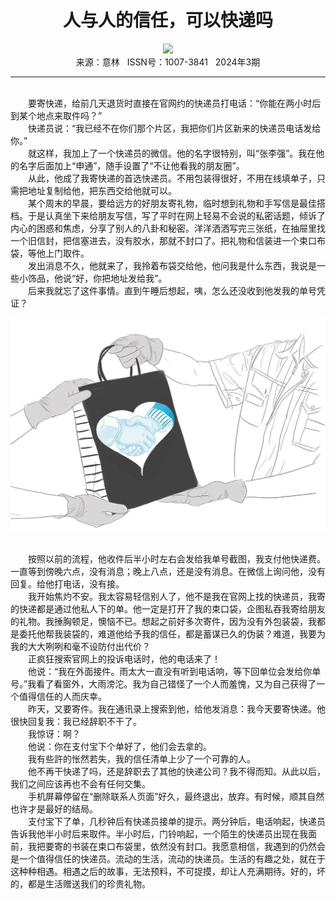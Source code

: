 # <center>人与人的信任，可以快递吗</center>

<div align=center><img src="https://raw.githubusercontent.com/leaguecn/magazines/main/img_authors/%d7%f7%d5%df%a3%ba%b5%ad%b5%ad%b5%ad%c0%b6.jpg"></div>

<center>来源：意林   ISSN号：1007-3841   2024年3期</center>

* * *

<br>　　要寄快递，给前几天退货时直接在官网约的快递员打电话：“你能在两小时后到某个地点来取件吗？”  
　　快递员说：“我已经不在你们那个片区，我把你们片区新来的快递员电话发给你。”  
　　就这样，我加上了一个快递员的微信。他的名字很特别，叫“张李强”。我在他的名字后面加上“申通”，随手设置了“不让他看我的朋友圈”。  
　　从此，他成了我寄快递的首选快递员。不用包装得很好，不用在线填单子，只需把地址复制给他，把东西交给他就可以。  
　　某个周末的早晨，要给远方的好朋友寄礼物，临时想到礼物和手写信是最佳搭档。于是认真坐下来给朋友写信，写了平时在网上轻易不会说的私密话题，倾诉了内心的困惑和焦虑，分享了别人的八卦和秘密。洋洋洒洒写完三张纸，在抽屉里找一个旧信封，把信塞进去，没有胶水，那就不封口了。把礼物和信装进一个束口布袋，等他上门取件。  
　　发出消息不久，他就来了，我拎着布袋交给他，他问我是什么东西，我说是一些小饰品，他说“好，你把地址发给我”。  
　　后来我就忘了这件事情。直到午睡后想起，咦，怎么还没收到他发我的单号凭证？

![](https://raw.githubusercontent.com/leaguecn/magazines/main/img/yili20240345-1-l.jpg)

  
<br>　　按照以前的流程，他收件后半小时左右会发给我单号截图，我支付他快递费。一直等到傍晚六点，没有消息；晚上八点，还是没有消息。在微信上询问他，没有回复。给他打电话，没有接。  
　　我开始焦灼不安。我太容易轻信别人了，他不是我在官网上找的快递员，我寄的快递都是通过他私人下的单。他一定是打开了我的束口袋，企图私吞我寄给朋友的礼物。我捶胸顿足，懊恼不已。想起之前好多次寄件，因为没有外包装袋，我都是委托他帮我装袋的，难道他给予我的信任，都是蓄谋已久的伪装？难道，我要为我的大大咧咧和毫不设防付出代价？  
　　正疯狂搜索官网上的投诉电话时，他的电话来了！  
　　他说：“我在外面接件。雨太大一直没有听到电话响，等下回单位会发给你单号。”我看了看窗外，大雨滂沱。我为自己错怪了一个人而羞愧，又为自己获得了一个值得信任的人而庆幸。  
　　昨天，又要寄件。我在通讯录上搜索到他，给他发消息：我今天要寄快递。他很快回复我：我已经辞职不干了。  
　　我惊讶：啊？  
　　他说：你在支付宝下个单好了，他们会去拿的。  
　　我有些許的怅然若失，我的信任清单上少了一个可靠的人。  
　　他不再干快递了吗，还是辞职去了其他的快递公司？我不得而知。从此以后，我们之间应该再也不会有任何交集。  
　　手机屏幕停留在“删除联系人页面”好久，最终退出，放弃。有时候，顺其自然也许才是最好的结局。  
　　支付宝下了单，几秒钟后有快递员接单的提示。两分钟后，电话响起，快递员告诉我他半小时后来取件。半小时后，门铃响起，一个陌生的快递员出现在我面前，我把要寄的书装在束口布袋里，依然没有封口。我愿意相信，我遇到的仍然会是一个值得信任的快递员。流动的生活，流动的快递员。生活的有趣之处，就在于这种种相遇。相遇之后的故事，无法预料，不可捉摸，却让人充满期待。好的，坏的，都是生活赠送我们的珍贵礼物。
